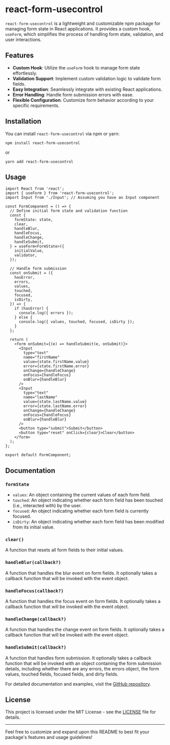 # react-form-usecontrol

`react-form-usecontrol` is a lightweight and customizable npm package for managing form state in React applications. It provides a custom hook, `useForm`, which simplifies the process of handling form state, validation, and user interactions.

## Features

- **Custom Hook**: Utilize the `useForm` hook to manage form state effortlessly.
- **Validation Support**: Implement custom validation logic to validate form fields.
- **Easy Integration**: Seamlessly integrate with existing React applications.
- **Error Handling**: Handle form submission errors with ease.
- **Flexible Configuration**: Customize form behavior according to your specific requirements.

## Installation

You can install `react-form-usecontrol` via npm or yarn:

```
npm install react-form-usecontrol
```

or

```
yarn add react-form-usecontrol
```

## Usage

```
import React from 'react';
import { useForm } from 'react-form-usecontrol';
import Input from './Input'; // Assuming you have an Input component

const FormComponent = () => {
  // Define initial form state and validation function
  const {
    formState: state,
    clear,
    handleBlur,
    handleFocus,
    handleChange,
    handleSubmit,
  } = useForm<FormState>({
    initialValue,
    validator,
  });

  // Handle form submission
  const onSubmit = ({
    hasError,
    errors,
    values,
    touched,
    focused,
    isDirty,
  }) => {
    if (hasError) {
      console.log({ errors });
    } else {
      console.log({ values, touched, focused, isDirty });
    }
  };

  return (
    <form onSubmit={(e) => handleSubmit(e, onSubmit)}>
      <Input
        type="text"
        name="firstName"
        value={state.firstName.value}
        error={state.firstName.error}
        onChange={handleChange}
        onFocus={handleFocus}
        onBlur={handleBlur}
      />
      <Input
        type="text"
        name="lastName"
        value={state.lastName.value}
        error={state.lastName.error}
        onChange={handleChange}
        onFocus={handleFocus}
        onBlur={handleBlur}
      />
      <button type="submit">Submit</button>
      <button type="reset" onClick={clear}>Clear</button>
    </form>
  );
};

export default FormComponent;
```

## Documentation

### `formState`

- `values`: An object containing the current values of each form field.
- `touched`: An object indicating whether each form field has been touched (i.e., interacted with) by the user.
- `focused`: An object indicating whether each form field is currently focused.
- `isDirty`: An object indicating whether each form field has been modified from its initial value.

### `clear()`

A function that resets all form fields to their initial values.

### `handleBlur(callback?)`

A function that handles the blur event on form fields. It optionally takes a callback function that will be invoked with the event object.

### `handleFocus(callback?)`

A function that handles the focus event on form fields. It optionally takes a callback function that will be invoked with the event object.

### `handleChange(callback?)`

A function that handles the change event on form fields. It optionally takes a callback function that will be invoked with the event object.

### `handleSubmit(callback?)`

A function that handles form submission. It optionally takes a callback function that will be invoked with an object containing the form submission details, including whether there are any errors, the errors object, the form values, touched fields, focused fields, and dirty fields.

For detailed documentation and examples, visit the [GitHub repository](https://github.com/example/react-form-usecontrol).

## License

This project is licensed under the MIT License - see the [LICENSE](LICENSE) file for details.

---

Feel free to customize and expand upon this README to best fit your package's features and usage guidelines!

<br>
